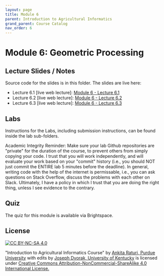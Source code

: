 ```yaml
---
layout: page
title: Module 6
parent: Introduction to Agricultural Informatics
grand_parent: Course Catalog
nav_order: 6
---
```

# Module 6: Geometric Processing

## Lecture Slides / Notes

Source code for the slides is in this folder. The slides are live here:

- Lecture 6.1 [live web lecture]: [Module 6 - Lecture 6.1](https://www.aginformaticslab.org/ag-informatics-course/module6/lecture6.1.html)
- Lecture 6.2 [live web lecture]: [Module 6 - Lecture 6.2](https://www.aginformaticslab.org/ag-informatics-course/module6/lecture6.2.html)
- Lecture 6.3 [live web lecture]: [Module 6 - Lecture 6.3](httpws://www.aginformaticslab.org/ag-informatics-course/module6/lecture6.3.html)

## Labs

Instructions for the Labs, including submission instructions, can be found inside the lab sub-folders.

Academic Integrity Reminder: Make sure your lab Github repositories are "private" for the duration of the course, to prevent others from simply copying your code. I trust that you will work independently, and will evaluate your work based on your "commit" history (i.e., you should NOT just commit the ENTIRE lab 5 minutes before the deadline). In general, writing code with the help of the internet is permissable, i.e., you can ask questions on Stack Overflow, discuss the problems with each other on Slack. Ultimately, I have a policy in which I trust that you are doing the right thing, unless I see evidence to the contrary.


## Quiz

The quiz for this module is available via Brightspace. 


## License
[![CC BY-NC-SA 4.0][cc-by-nc-sa-shield]][cc-by-nc-sa]

<!-- This work is licensed under a
[Creative Commons Attribution-NonCommercial-ShareAlike 4.0 International License][cc-by-nc-sa].

[![CC BY-NC-SA 4.0][cc-by-nc-sa-image]][cc-by-nc-sa] -->

[cc-by-nc-sa]: http://creativecommons.org/licenses/by-nc-sa/4.0/
[cc-by-nc-sa-image]: https://licensebuttons.net/l/by-nc-sa/4.0/88x31.png
[cc-by-nc-sa-shield]: https://img.shields.io/badge/License-CC%20BY--NC--SA%204.0-lightgrey.svg

  "Introduction to Agricultural Informatics Course" by [Ankita Raturi, Purdue University](https://github.com/ag-informatics/ag-informatics-course) with edits by [Joseph Dvorak, University of Kentucky](https://www.engr.uky.edu/directory/dvorak-joseph) is licensed under [Creative Commons Attribution-NonCommercial-ShareAlike 4.0 International License.](http://creativecommons.org/licenses/by-nc-sa/4.0/)

